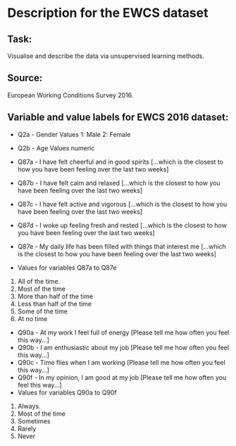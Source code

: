 # Description for the EWCS dataset

## Task:
Visualise and describe the data via unsupervised learning methods. 

## Source:
European Working Conditions Survey 2016.

## Variable and value labels for EWCS 2016 dataset:
* Q2a - Gender
Values 1: Male 2: Female

* Q2b - Age Values numeric
* Q87a - I have felt cheerful and in good spirits [...which is the closest to how you have been feeling over the last two weeks]
* Q87b - I have felt calm and relaxed [...which is the closest to how you have been feeling over the last two weeks]
* Q87c - I have felt active and vigorous [...which is the closest to how you have been feeling over the last two weeks]
* Q87d - I woke up feeling fresh and rested [...which is the closest to how you have been feeling over the last two weeks]
* Q87e - My daily life has been filled with things that interest me [...which is the closest to how you have been feeling over the last two weeks]
* Values for variables Q87a to Q87e
1. All of the time.
2. Most of the time
3. More than half of the time
4. Less than half of the time
5. Some of the time
6. At no time
* Q90a - At my work I feel full of energy [Please tell me how often you feel this way...]
* Q90b - I am enthusiastic about my job [Please tell me how often you feel this way...]
* Q90c - Time flies when I am working [Please tell me how often you feel this way...]
* Q90f - In my opinion, I am good at my job  [Please tell me how often you feel this way...]
* Values for variables Q90a to Q90f
1. Always.
2. Most of the time
3. Sometimes 
4. Rarely
5. Never


